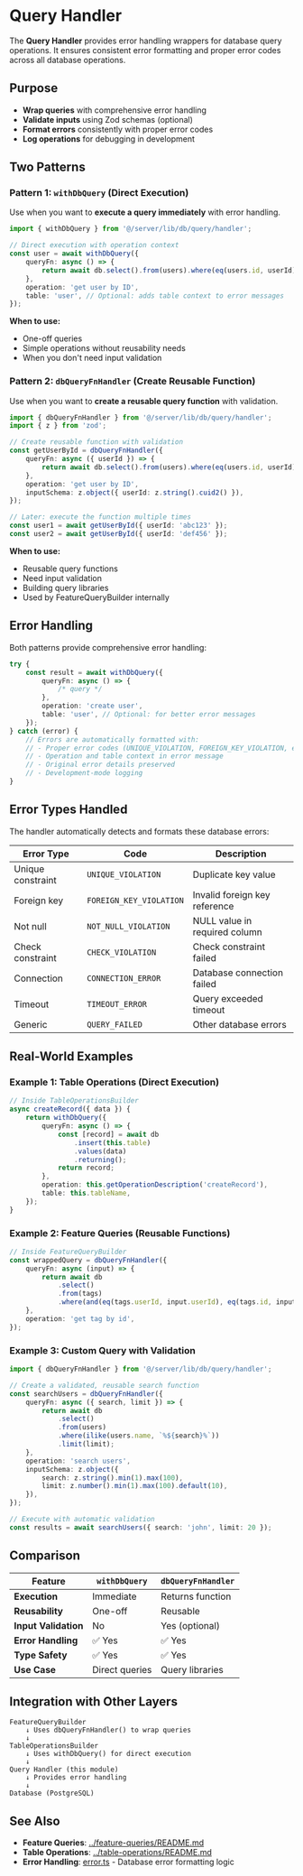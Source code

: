 # Query Handler

The **Query Handler** provides error handling wrappers for database query operations. It ensures consistent error formatting and proper error codes across all database operations.

## Purpose

- **Wrap queries** with comprehensive error handling
- **Validate inputs** using Zod schemas (optional)
- **Format errors** consistently with proper error codes
- **Log operations** for debugging in development

## Two Patterns

### Pattern 1: `withDbQuery` (Direct Execution)

Use when you want to **execute a query immediately** with error handling.

```typescript
import { withDbQuery } from '@/server/lib/db/query/handler';

// Direct execution with operation context
const user = await withDbQuery({
    queryFn: async () => {
        return await db.select().from(users).where(eq(users.id, userId)).limit(1);
    },
    operation: 'get user by ID',
    table: 'user', // Optional: adds table context to error messages
});
```

**When to use:**

- One-off queries
- Simple operations without reusability needs
- When you don't need input validation

### Pattern 2: `dbQueryFnHandler` (Create Reusable Function)

Use when you want to **create a reusable query function** with validation.

```typescript
import { dbQueryFnHandler } from '@/server/lib/db/query/handler';
import { z } from 'zod';

// Create reusable function with validation
const getUserById = dbQueryFnHandler({
    queryFn: async ({ userId }) => {
        return await db.select().from(users).where(eq(users.id, userId)).limit(1);
    },
    operation: 'get user by ID',
    inputSchema: z.object({ userId: z.string().cuid2() }),
});

// Later: execute the function multiple times
const user1 = await getUserById({ userId: 'abc123' });
const user2 = await getUserById({ userId: 'def456' });
```

**When to use:**

- Reusable query functions
- Need input validation
- Building query libraries
- Used by FeatureQueryBuilder internally

## Error Handling

Both patterns provide comprehensive error handling:

```typescript
try {
    const result = await withDbQuery({
        queryFn: async () => {
            /* query */
        },
        operation: 'create user',
        table: 'user', // Optional: for better error messages
    });
} catch (error) {
    // Errors are automatically formatted with:
    // - Proper error codes (UNIQUE_VIOLATION, FOREIGN_KEY_VIOLATION, etc.)
    // - Operation and table context in error message
    // - Original error details preserved
    // - Development-mode logging
}
```

## Error Types Handled

The handler automatically detects and formats these database errors:

| Error Type        | Code                    | Description                   |
| ----------------- | ----------------------- | ----------------------------- |
| Unique constraint | `UNIQUE_VIOLATION`      | Duplicate key value           |
| Foreign key       | `FOREIGN_KEY_VIOLATION` | Invalid foreign key reference |
| Not null          | `NOT_NULL_VIOLATION`    | NULL value in required column |
| Check constraint  | `CHECK_VIOLATION`       | Check constraint failed       |
| Connection        | `CONNECTION_ERROR`      | Database connection failed    |
| Timeout           | `TIMEOUT_ERROR`         | Query exceeded timeout        |
| Generic           | `QUERY_FAILED`          | Other database errors         |

## Real-World Examples

### Example 1: Table Operations (Direct Execution)

```typescript
// Inside TableOperationsBuilder
async createRecord({ data }) {
    return withDbQuery({
        queryFn: async () => {
            const [record] = await db
                .insert(this.table)
                .values(data)
                .returning();
            return record;
        },
        operation: this.getOperationDescription('createRecord'),
        table: this.tableName,
    });
}
```

### Example 2: Feature Queries (Reusable Functions)

```typescript
// Inside FeatureQueryBuilder
const wrappedQuery = dbQueryFnHandler({
    queryFn: async (input) => {
        return await db
            .select()
            .from(tags)
            .where(and(eq(tags.userId, input.userId), eq(tags.id, input.ids.id)));
    },
    operation: 'get tag by id',
});
```

### Example 3: Custom Query with Validation

```typescript
import { dbQueryFnHandler } from '@/server/lib/db/query/handler';

// Create a validated, reusable search function
const searchUsers = dbQueryFnHandler({
    queryFn: async ({ search, limit }) => {
        return await db
            .select()
            .from(users)
            .where(ilike(users.name, `%${search}%`))
            .limit(limit);
    },
    operation: 'search users',
    inputSchema: z.object({
        search: z.string().min(1).max(100),
        limit: z.number().min(1).max(100).default(10),
    }),
});

// Execute with automatic validation
const results = await searchUsers({ search: 'john', limit: 20 });
```

## Comparison

| Feature              | `withDbQuery`  | `dbQueryFnHandler` |
| -------------------- | -------------- | ------------------ |
| **Execution**        | Immediate      | Returns function   |
| **Reusability**      | One-off        | Reusable           |
| **Input Validation** | No             | Yes (optional)     |
| **Error Handling**   | ✅ Yes         | ✅ Yes             |
| **Type Safety**      | ✅ Yes         | ✅ Yes             |
| **Use Case**         | Direct queries | Query libraries    |

## Integration with Other Layers

```text
FeatureQueryBuilder
    ↓ Uses dbQueryFnHandler() to wrap queries
    ↓
TableOperationsBuilder
    ↓ Uses withDbQuery() for direct execution
    ↓
Query Handler (this module)
    ↓ Provides error handling
    ↓
Database (PostgreSQL)
```

## See Also

- **Feature Queries**: [../feature-queries/README.md](../feature-queries/README.md)
- **Table Operations**: [../table-operations/README.md](../table-operations/README.md)
- **Error Handling**: [error.ts](./error.ts) - Database error formatting logic
